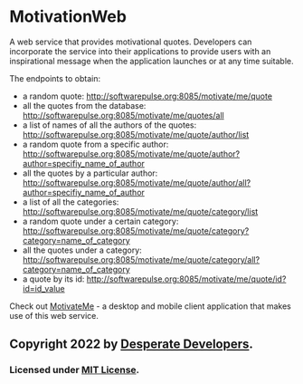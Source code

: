 # MotivationWeb
A web service that provides motivational quotes. Developers can incorporate the service into their applications to provide users with an inspirational message when the application launches or at any time suitable. 

The endpoints to obtain:
* a random quote: http://softwarepulse.org:8085/motivate/me/quote
* all the quotes from the database: http://softwarepulse.org:8085/motivate/me/quotes/all
* a list of names of all the authors of the quotes: http://softwarepulse.org:8085/motivate/me/quote/author/list
* a random quote from a specific author: http://softwarepulse.org:8085/motivate/me/quote/author?author=specifiy_name_of_author
* all the quotes by a particular author: http://softwarepulse.org:8085/motivate/me/quote/author/all?author=specifiy_name_of_author
* a list of all the categories: http://softwarepulse.org:8085/motivate/me/quote/category/list
* a random quote under a certain category: http://softwarepulse.org:8085/motivate/me/quote/category?category=name_of_category
* all the quotes under a category: http://softwarepulse.org:8085/motivate/me/quote/category/all?category=name_of_category
* a quote by its id: http://softwarepulse.org:8085/motivate/me/quote/id?id=id_value

Check out [MotivateMe](https://github.com/imran-2003/MotivateMe) - a desktop and mobile client application that makes use of this web service.

## Copyright 2022 by [Desperate Developers](https://github.com/Desperate-Developers).

### Licensed under [MIT License](https://github.com/Desperate-Developers/MotivationWeb/blob/main/LICENSE).
